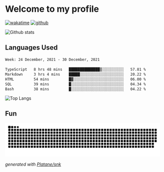 # Welcome to my profile

[![wakatime](https://wakatime.com/badge/user/82c377cd-a54c-404c-b7df-177b313ca539.svg)](https://wakatime.com/@82c377cd-a54c-404c-b7df-177b313ca539)
[![github](https://img.shields.io/github/followers/xinthose?logo=github&style=plastic)](https://github.com/alanhamlett?tab=followers)

![Github stats](https://github-readme-stats.vercel.app/api?username=xinthose&show_icons=true&theme=radical&count_private=true)

## Languages Used

<!--START_SECTION:waka-->
```text
Week: 24 December, 2021 - 30 December, 2021

TypeScript   8 hrs 48 mins   ██████████████▒░░░░░░░░░░   57.81 % 
Markdown     3 hrs 4 mins    █████░░░░░░░░░░░░░░░░░░░░   20.22 % 
HTML         54 mins         █▓░░░░░░░░░░░░░░░░░░░░░░░   06.00 % 
SQL          39 mins         █░░░░░░░░░░░░░░░░░░░░░░░░   04.34 % 
Bash         38 mins         █░░░░░░░░░░░░░░░░░░░░░░░░   04.22 % 
```
<!--END_SECTION:waka-->

![Top Langs](https://github-readme-stats.vercel.app/api/top-langs/?username=xinthose)

## Fun
![github contribution grid snake animation](https://raw.githubusercontent.com/xinthose/xinthose/output/github-contribution-grid-snake.svg)

_generated with [Platane/snk](https://github.com/Platane/snk)_
